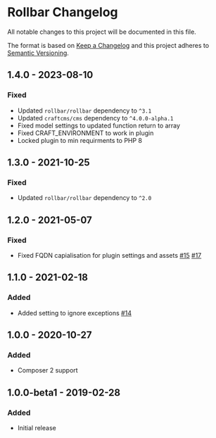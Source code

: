 # Rollbar Changelog

All notable changes to this project will be documented in this file.

The format is based on [Keep a Changelog](http://keepachangelog.com/) and this project adheres to [Semantic Versioning](http://semver.org/).

## 1.4.0 - 2023-08-10
### Fixed
- Updated `rollbar/rollbar` dependency to `^3.1`
- Updated `craftcms/cms` dependency to `^4.0.0-alpha.1`
- Fixed model settings to updated function return to array
- Fixed CRAFT_ENVIRONMENT to work in plugin
- Locked plugin to min requirments to PHP 8 

## 1.3.0 - 2021-10-25
### Fixed
- Updated `rollbar/rollbar` dependency to `^2.0`

## 1.2.0 - 2021-05-07
### Fixed
- Fixed FQDN capialisation for plugin settings and assets [#15](https://github.com/newism/craft-rollbar/pull/15) [#17](https://github.com/newism/craft-rollbar/pull/17)

## 1.1.0 - 2021-02-18
### Added
- Added setting to ignore exceptions [#14](https://github.com/newism/craft-rollbar/pull/14)

## 1.0.0 - 2020-10-27
### Added
- Composer 2 support

## 1.0.0-beta1 - 2019-02-28
### Added
- Initial release
